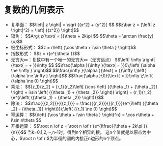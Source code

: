 # 复数的几何表示 #
- <div>
	复平面：
	$$\left| z \right| = \sqrt {{x^2} + {y^2}} $$
	$$z\bar z = {\left| z \right|^2} = \left| {{z^2}} \right|$$
	</div>
- <div>
	辐角：
	$$Arg\;z{\text{ = }}\theta  + 2k\pi $$
	$$\theta  = \arctan \frac{y}{x}$$
	</div>
- <div>
	极坐标形式：
	$$z = r\left( {\cos \theta  + i\sin \theta } \right)$$
	</div>
- <div>
	指数形式：
	$$z = r{e^{i\theta }}$$
	</div>
- <div>
	无穷大∞：复数中有一个唯一的无穷大∞（无穷远点）
	$$\left| \infty  \right|{\text{ =  + }}\infty $$
	$$\frac{\alpha }{\infty }{\text{ = }}0\;\left( {\alpha  \ne \infty } \right)$$
	$$\frac{\infty }{\alpha }{\text{ = }}\infty \;\left( {\alpha  \ne \infty } \right)$$
	$$\frac{\alpha }{0}{\text{ = }}\infty \;\left( {\alpha  \ne 0} \right)$$
	</div>
- <div>
	乘法：
	$${z_1}{z_2} = {r_1}{r_2}\left[ {\cos \left( {{\theta _1} + {\theta _2}} \right) + i\sin \left( {{\theta _1} + {\theta _2}} \right)} \right] = {r_1}{r_2}{e^{i\left( {{\theta _1} + {\theta _2}} \right)}}$$
	</div>
- <div>
	除法：
	$$\frac{{{z_2}}}{{{z_1}}} = \frac{{{r_2}}}{{{r_1}}}{e^{i\left( {{\theta _2} - {\theta _1}} \right)}}\;\left( {{r_1} \ne 0} \right)$$
	</div>
- <div>
	幂运算：
	$${\left( {\cos \theta  + i\sin \theta } \right)^n} = \cos n\theta  + i\sin n\theta $$
	</div>
- <div>
	开根运算：
	$$\root n \of z  = \root n \of r {e^{i\frac{{\theta  + 2k\pi }}{n}}}$$
	当k=0,1,2,···,n-1时，得到n个相异的根。
	这n个值就是以原点为中心，$\root n \of r $为半径的圆的内接正n边形的n个顶点。
	</div>